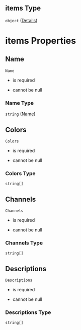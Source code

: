 ## items Type

`object` ([Details](index-properties-groups-items.md))

# items Properties



## Name



`Name`

*   is required

*   cannot be null



### Name Type

`string` ([Name](index-properties-groups-items-properties-name.md))

## Colors



`Colors`

*   is required

*   cannot be null



### Colors Type

`string[]`

## Channels



`Channels`

*   is required

*   cannot be null



### Channels Type

`string[]`

## Descriptions



`Descriptions`

*   is required

*   cannot be null



### Descriptions Type

`string[]`
